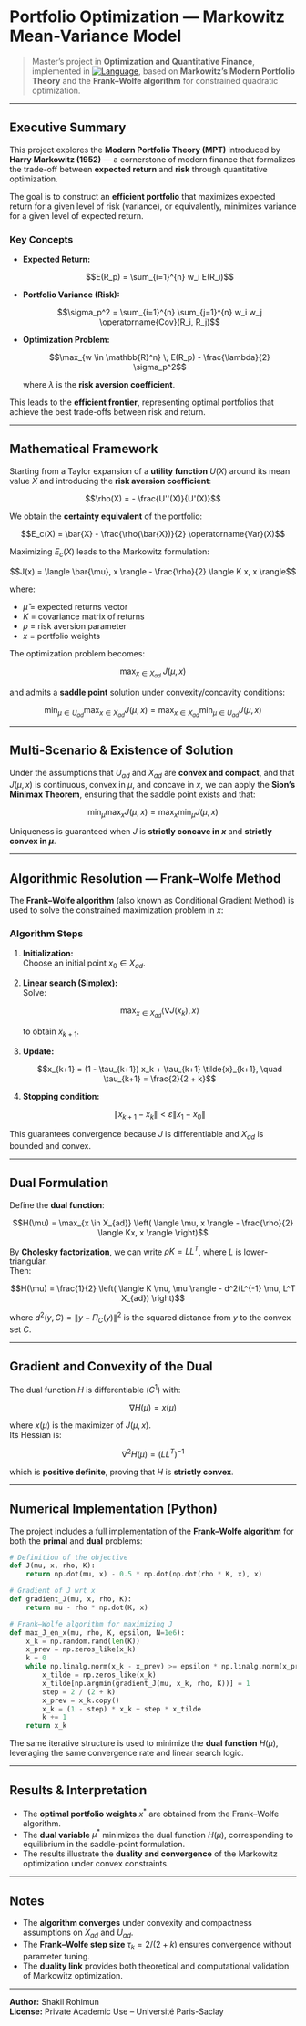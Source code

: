 # Portfolio Optimization — Markowitz Mean-Variance Model

> Master’s project in **Optimization and Quantitative Finance**, implemented in [![Language](https://img.shields.io/badge/Language-Python-blue.svg)](https://www.python.org/), based on **Markowitz’s Modern Portfolio Theory** and the **Frank–Wolfe algorithm** for constrained quadratic optimization.

---

## Executive Summary

This project explores the **Modern Portfolio Theory (MPT)** introduced by **Harry Markowitz (1952)** — a cornerstone of modern finance that formalizes the trade-off between **expected return** and **risk** through quantitative optimization.

The goal is to construct an **efficient portfolio** that maximizes expected return for a given level of risk (variance), or equivalently, minimizes variance for a given level of expected return.

### Key Concepts

- **Expected Return:**
  ```math
  E(R_p) = \sum_{i=1}^{n} w_i E(R_i)
  ```

- **Portfolio Variance (Risk):**
  ```math
  \sigma_p^2 = \sum_{i=1}^{n} \sum_{j=1}^{n} w_i w_j \operatorname{Cov}(R_i, R_j)
  ```

- **Optimization Problem:**
  ```math
  \max_{w \in \mathbb{R}^n} \; E(R_p) - \frac{\lambda}{2} \sigma_p^2
  ```
  where $\lambda$ is the **risk aversion coefficient**.

This leads to the **efficient frontier**, representing optimal portfolios that achieve the best trade-offs between risk and return.

---

## Mathematical Framework

Starting from a Taylor expansion of a **utility function** $U(X)$ around its mean value $\bar{X}$ and introducing the **risk aversion coefficient**:
```math
\rho(X) = - \frac{U''(X)}{U'(X)}
```

We obtain the **certainty equivalent** of the portfolio:
```math
E_c(X) = \bar{X} - \frac{\rho(\bar{X})}{2} \operatorname{Var}(X)
```

Maximizing $E_c(X)$ leads to the Markowitz formulation:
```math
J(x) = \langle \bar{\mu}, x \rangle - \frac{\rho}{2} \langle K x, x \rangle
```

where:
- $\bar{\mu}$ = expected returns vector  
- $K$ = covariance matrix of returns  
- $\rho$ = risk aversion parameter  
- $x$ = portfolio weights  

The optimization problem becomes:
```math
\max_{x \in X_{ad}} \; J(\mu, x)
```

and admits a **saddle point** solution under convexity/concavity conditions:
```math
\min_{\mu \in U_{ad}} \max_{x \in X_{ad}} J(\mu, x)
= \max_{x \in X_{ad}} \min_{\mu \in U_{ad}} J(\mu, x)
```

---

## Multi-Scenario & Existence of Solution

Under the assumptions that $U_{ad}$ and $X_{ad}$ are **convex and compact**, and that $J(\mu, x)$ is continuous, convex in $\mu$, and concave in $x$, we can apply the **Sion’s Minimax Theorem**, ensuring that the saddle point exists and that:

```math
\min_{\mu} \max_{x} J(\mu, x)
= \max_{x} \min_{\mu} J(\mu, x)
```

Uniqueness is guaranteed when $J$ is **strictly concave in $x$** and **strictly convex in $\mu$**.

---

## Algorithmic Resolution — Frank–Wolfe Method

The **Frank–Wolfe algorithm** (also known as Conditional Gradient Method) is used to solve the constrained maximization problem in $x$:

### Algorithm Steps

1. **Initialization:**  
   Choose an initial point $x_0 \in X_{ad}$.

2. **Linear search (Simplex):**  
   Solve:
   ```math
   \max_{x \in X_{ad}} \langle \nabla J(x_k), x \rangle
   ```
   to obtain $\tilde{x}_{k+1}$.

3. **Update:**
   ```math
   x_{k+1} = (1 - \tau_{k+1}) x_k + \tau_{k+1} \tilde{x}_{k+1}, \quad \tau_{k+1} = \frac{2}{2 + k}
   ```

4. **Stopping condition:**
   ```math
   \|x_{k+1} - x_k\| < \varepsilon \|x_1 - x_0\|
   ```

This guarantees convergence because $J$ is differentiable and $X_{ad}$ is bounded and convex.

---

## Dual Formulation

Define the **dual function**:
```math
H(\mu) = \max_{x \in X_{ad}} \left( \langle \mu, x \rangle - \frac{\rho}{2} \langle Kx, x \rangle \right)
```

By **Cholesky factorization**, we can write $\rho K = L L^T$, where $L$ is lower-triangular.  
Then:
```math
H(\mu) = \frac{1}{2} \left( \langle K \mu, \mu \rangle - d^2(L^{-1} \mu, L^T X_{ad}) \right)
```

where $d^2(y, C) = \|y - \Pi_C(y)\|^2$ is the squared distance from $y$ to the convex set $C$.

---

## Gradient and Convexity of the Dual

The dual function $H$ is differentiable ($C^1$) with:
```math
\nabla H(\mu) = x(\mu)
```
where $x(\mu)$ is the maximizer of $J(\mu, x)$.  
Its Hessian is:
```math
\nabla^2 H(\mu) = (L L^T)^{-1}
```
which is **positive definite**, proving that $H$ is **strictly convex**.

---

## Numerical Implementation (Python)

The project includes a full implementation of the **Frank–Wolfe algorithm** for both the **primal** and **dual** problems:

```python
# Definition of the objective
def J(mu, x, rho, K):
    return np.dot(mu, x) - 0.5 * np.dot(np.dot(rho * K, x), x)

# Gradient of J wrt x
def gradient_J(mu, x, rho, K):
    return mu - rho * np.dot(K, x)

# Frank–Wolfe algorithm for maximizing J
def max_J_en_x(mu, rho, K, epsilon, N=1e6):
    x_k = np.random.rand(len(K))
    x_prev = np.zeros_like(x_k)
    k = 0
    while np.linalg.norm(x_k - x_prev) >= epsilon * np.linalg.norm(x_prev):
        x_tilde = np.zeros_like(x_k)
        x_tilde[np.argmin(gradient_J(mu, x_k, rho, K))] = 1
        step = 2 / (2 + k)
        x_prev = x_k.copy()
        x_k = (1 - step) * x_k + step * x_tilde
        k += 1
    return x_k
```

The same iterative structure is used to minimize the **dual function** $H(\mu)$, leveraging the same convergence rate and linear search logic.

---

## Results & Interpretation

- The **optimal portfolio weights** $x^*$ are obtained from the Frank–Wolfe algorithm.  
- The **dual variable** $\mu^*$ minimizes the dual function $H(\mu)$, corresponding to equilibrium in the saddle-point formulation.  
- The results illustrate the **duality and convergence** of the Markowitz optimization under convex constraints.

---

## Notes

- The **algorithm converges** under convexity and compactness assumptions on $X_{ad}$ and $U_{ad}$.  
- The **Frank–Wolfe step size** $\tau_k = 2 / (2 + k)$ ensures convergence without parameter tuning.  
- The **duality link** provides both theoretical and computational validation of Markowitz optimization.

---

**Author:** Shakil Rohimun  
**License:** Private Academic Use – Université Paris-Saclay
